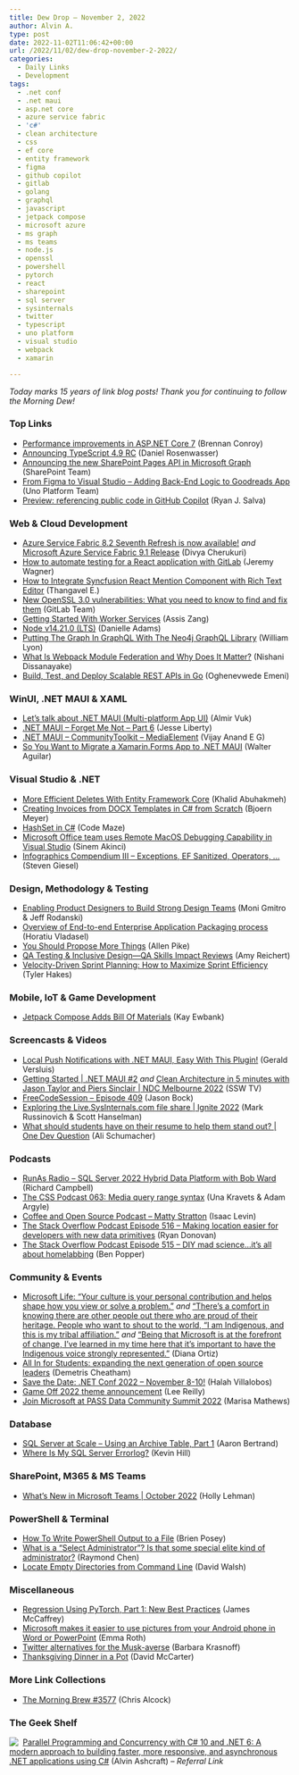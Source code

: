 ```yaml
---
title: Dew Drop – November 2, 2022
author: Alvin A.
type: post
date: 2022-11-02T11:06:42+00:00
url: /2022/11/02/dew-drop-november-2-2022/
categories:
  - Daily Links
  - Development
tags:
  - .net conf
  - .net maui
  - asp.net core
  - azure service fabric
  - 'c#'
  - clean architecture
  - css
  - ef core
  - entity framework
  - figma
  - github copilot
  - gitlab
  - golang
  - graphql
  - javascript
  - jetpack compose
  - microsoft azure
  - ms graph
  - ms teams
  - node.js
  - openssl
  - powershell
  - pytorch
  - react
  - sharepoint
  - sql server
  - sysinternals
  - twitter
  - typescript
  - uno platform
  - visual studio
  - webpack
  - xamarin

---
```

_Today marks 15 years of link blog posts! Thank you for continuing to follow the Morning Dew!_

### <a name="top"></a>Top Links

  * <a href="https://devblogs.microsoft.com/dotnet/performance-improvements-in-aspnet-core-7/" target="_blank" rel="noopener">Performance improvements in ASP.NET Core 7</a> (Brennan Conroy)
  * <a href="https://devblogs.microsoft.com/typescript/announcing-typescript-4-9-rc/" target="_blank" rel="noopener">Announcing TypeScript 4.9 RC</a> (Daniel Rosenwasser)
  * <a href="https://devblogs.microsoft.com/microsoft365dev/announcing-the-new-sharepoint-pages-api-in-microsoft-graph/" target="_blank" rel="noopener">Announcing the new SharePoint Pages API in Microsoft Graph</a> (SharePoint Team)
  * <a href="https://platform.uno/blog/from-figma-to-visual-studio-adding-back-end-logic-to-goodreads-app/" target="_blank" rel="noopener">From Figma to Visual Studio – Adding Back-End Logic to Goodreads App</a> (Uno Platform Team)
  * <a href="https://github.blog/2022-11-01-preview-referencing-public-code-in-github-copilot/" target="_blank" rel="noopener">Preview: referencing public code in GitHub Copilot</a> (Ryan J. Salva)



### <a name="web"></a>Web & Cloud Development

  * <a href="https://techcommunity.microsoft.com/t5/azure-service-fabric-blog/azure-service-fabric-8-2-seventh-refresh-is-now-available/ba-p/3666872" target="_blank" rel="noopener">Azure Service Fabric 8.2 Seventh Refresh is now available!</a> _and_ <a href="https://techcommunity.microsoft.com/t5/azure-service-fabric-blog/microsoft-azure-service-fabric-9-1-release/ba-p/3667628" target="_blank" rel="noopener">Microsoft Azure Service Fabric 9.1 Release</a> (Divya Cherukuri)
  * <a href="https://about.gitlab.com/blog/2022/11/01/how-to-automate-testing-for-a-react-application-with-gitlab/" target="_blank" rel="noopener">How to automate testing for a React application with GitLab</a> (Jeremy Wagner)
  * <a href="https://www.syncfusion.com/blogs/post/integrate-react-mention-component-with-rich-text-editor.aspx?utm_source=alvinashcraft&utm_medium=email&utm_campaign=alvinashcraft_blog_edmnov22" target="_blank" rel="noopener">How to Integrate Syncfusion React Mention Component with Rich Text Editor</a> (Thangavel E.)
  * <a href="https://about.gitlab.com/blog/2022/11/01/new-openssl-30-vulnerabilities-what-you-need-to-know-to-find-and-fix-them/" target="_blank" rel="noopener">New OpenSSL 3.0 vulnerabilities: What you need to know to find and fix them</a> (GitLab Team)
  * <a href="https://www.telerik.com/blogs/getting-started-worker-services" target="_blank" rel="noopener">Getting Started With Worker Services</a> (Assis Zang)
  * <a href="https://nodejs.org/en/blog/release/v14.21.0" target="_blank" rel="noopener">Node v14.21.0 (LTS)</a> (Danielle Adams)
  * <a href="https://smashingmagazine.com/2022/11/graph-neo4j-graphql-library/" target="_blank" rel="noopener">Putting The Graph In GraphQL With The Neo4j GraphQL Library</a> (William Lyon)
  * <a href="https://www.syncfusion.com/blogs/post/what-is-webpack-module-federation-and-why-does-it-matter.aspx?utm_source=alvinashcraft&utm_medium=email&utm_campaign=alvinashcraft_blog_edmnov22" target="_blank" rel="noopener">What Is Webpack Module Federation and Why Does It Matter?</a> (Nishani Dissanayake)
  * <a href="https://www.infoq.com/articles/build-deploy-scalable-golang-api/?utm_campaign=infoq_content&utm_source=infoq&utm_medium=feed&utm_term=global" target="_blank" rel="noopener">Build, Test, and Deploy Scalable REST APIs in Go</a> (Oghenevwede Emeni)



### <a name="silverlight"></a>WinUI, .NET MAUI & XAML

  * <a href="https://almirvuk.com/lets-talk-about-net-maui-multi-platform-app-ui/" target="_blank" rel="noopener">Let&#8217;s talk about .NET MAUI (Multi-platform App UI)</a> (Almir Vuk)
  * <a href="https://jesseliberty.com/2022/11/01/net-maui-forget-me-not-part-6/" target="_blank" rel="noopener">.NET MAUI – Forget Me Not – Part 6</a> (Jesse Liberty)
  * <a href="https://egvijayanand.in/2022/10/26/dotnet-maui-communitytoolkit-mediaelement-developer-preview/" target="_blank" rel="noopener">.NET MAUI – CommunityToolkit – MediaElement</a> (Vijay Anand E G)
  * <a href="https://trailheadtechnology.com/so-you-want-to-migrate-a-xamarin-forms-app-to-net-maui/" target="_blank" rel="noopener">So You Want to Migrate a Xamarin.Forms App to .NET MAUI</a> (Walter Aguilar)



### <a name="dotnet"></a>Visual Studio & .NET

  * <a href="https://khalidabuhakmeh.com/more-efficient-deletes-with-entity-framework-core" target="_blank" rel="noopener">More Efficient Deletes With Entity Framework Core</a> (Khalid Abuhakmeh)
  * <a href="https://www.textcontrol.com/blog/2022/11/01/creating-invoices-from-docx-templates-in-csharp-from-scratch/" target="_blank" rel="noopener">Creating Invoices from DOCX Templates in C# from Scratch</a> (Bjoern Meyer)
  * <a href="https://code-maze.com/csharp-hashset/" target="_blank" rel="noopener">HashSet in C#</a> (Code Maze)
  * <a href="https://devblogs.microsoft.com/cppblog/microsoft-office-team-uses-remote-macos-debugging-capability-in-visual-studio/" target="_blank" rel="noopener">Microsoft Office team uses Remote MacOS Debugging Capability in Visual Studio</a> (Sinem Akinci)
  * <a href="https://steven-giesel.com/blogPost/b0a7d757-a13e-4bea-9f72-af0ddca5d701" target="_blank" rel="noopener">Infographics Compendium III &#8211; Exceptions, EF Sanitized, Operators, &#8230;</a> (Steven Giesel)



### <a name="design"></a>Design, Methodology & Testing

  * <a href="https://tanzu.vmware.com/content/blog/build-strong-teams-with-product-design-enablement" target="_blank" rel="noopener">Enabling Product Designers to Build Strong Design Teams</a> (Moni Gmitro & Jeff Rodanski)
  * <a href="https://www.advancedinstaller.com/application-packaging-process.html" target="_blank" rel="noopener">Overview of End-to-end Enterprise Application Packaging process</a> (Horatiu Vladasel)
  * <a href="https://www.allenpike.com/2022/propose-more-things" target="_blank" rel="noopener">You Should Propose More Things</a> (Allen Pike)
  * <a href="https://www.telerik.com/blogs/qa-testing-inclusive-design-qa-skills-impact-reviews" target="_blank" rel="noopener">QA Testing & Inclusive Design—QA Skills Impact Reviews</a> (Amy Reichert)
  * <a href="https://www.7pace.com/blog/velocity-driven-sprint-planning" target="_blank" rel="noopener">Velocity-Driven Sprint Planning: How to Maximize Sprint Efficiency</a> (Tyler Hakes)



### <a name="mobile"></a>Mobile, IoT & Game Development

  * <a href="http://www.i-programmer.info/news/193-android/15836-jetpack-compose-adds-bill-of-materials.html" target="_blank" rel="noopener">Jetpack Compose Adds Bill Of Materials</a> (Kay Ewbank)



### <a name="videos"></a>Screencasts & Videos

  * <a href="http://www.youtube.com/watch?v=dWdXXGa1_hI" target="_blank" rel="noopener">Local Push Notifications with .NET MAUI, Easy With This Plugin!</a> (Gerald Versluis)
  * <a href="http://www.youtube.com/watch?v=uRgOWve0LNc" target="_blank" rel="noopener">Getting Started | .NET MAUI #2</a> _and_ <a href="http://www.youtube.com/watch?v=B9owh0BL7Y4" target="_blank" rel="noopener">Clean Architecture in 5 minutes with Jason Taylor and Piers Sinclair | NDC Melbourne 2022</a> (SSW TV)
  * <a href="http://www.youtube.com/watch?v=esPNYxBVopo" target="_blank" rel="noopener">FreeCodeSession &#8211; Episode 409</a> (Jason Bock)
  * <a href="http://www.youtube.com/watch?v=Uyg2rxT8sRY" target="_blank" rel="noopener">Exploring the Live.SysInternals.com file share | Ignite 2022</a> (Mark Russinovich & Scott Hanselman)
  * <a href="http://www.youtube.com/watch?v=zmd-SR1teJU" target="_blank" rel="noopener">What should students have on their resume to help them stand out? | One Dev Question</a> (Ali Schumacher)



### <a name="podcasts"></a>Podcasts

  * <a href="https://runasradio.com/Shows/Show/852" target="_blank" rel="noopener">RunAs Radio &#8211; SQL Server 2022 Hybrid Data Platform with Bob Ward</a> (Richard Campbell)
  * <a href="http://thecsspodcast.libsyn.com/063-media-query-range-syntax" target="_blank" rel="noopener">The CSS Podcast 063: Media query range syntax</a> (Una Kravets & Adam Argyle)
  * <a href="https://anchor.fm/coffeandopensource/episodes/Matty-Stratton-e1q35u2" target="_blank" rel="noopener">Coffee and Open Source Podcast &#8211; Matty Stratton</a> (Isaac Levin)
  * <a href="https://stackoverflow.blog/2022/11/02/making-location-easier-for-developers-with-new-data-primitives/" target="_blank" rel="noopener">The Stack Overflow Podcast Episode 516 &#8211; Making location easier for developers with new data primitives</a> (Ryan Donovan)
  * <a href="https://stackoverflow.blog/2022/11/01/homelabbbing-jj-asghar/" target="_blank" rel="noopener">The Stack Overflow Podcast Episode 515 &#8211; DIY mad science…it’s all about homelabbing</a> (Ben Popper)



### <a name="events"></a>Community & Events

  * <a href="https://news.microsoft.com/life/learning-soft-skills/" target="_blank" rel="noopener">Microsoft Life: “Your culture is your personal contribution and helps shape how you view or solve a problem.”</a> _and_ <a href="https://news.microsoft.com/life/i-am-indigenous/" target="_blank" rel="noopener">“There’s a comfort in knowing there are other people out there who are proud of their heritage. People who want to shout to the world, “I am Indigenous, and this is my tribal affiliation.”</a> _and_ <a href="https://news.microsoft.com/life/indigenous-representation/" target="_blank" rel="noopener">“Being that Microsoft is at the forefront of change, I’ve learned in my time here that it’s important to have the Indigenous voice strongly represented.”</a> (Diana Ortiz)
  * <a href="https://github.blog/2022-11-01-all-in-for-students-expanding-the-next-generation-of-open-source-leaders/" target="_blank" rel="noopener">All In for Students: expanding the next generation of open source leaders</a> (Demetris Cheatham)
  * <a href="https://www.leadtools.com/blog/news/save-date-net-conf-2022/" target="_blank" rel="noopener">Save the Date: .NET Conf 2022 – November 8-10!</a> (Halah Villalobos)
  * <a href="https://github.blog/2022-11-01-game-off-2022-theme-announcement/" target="_blank" rel="noopener">Game Off 2022 theme announcement</a> (Lee Reilly)
  * <a href="https://techcommunity.microsoft.com/t5/azure-sql-blog/join-microsoft-at-pass-data-community-summit-2022/ba-p/3665416" target="_blank" rel="noopener">Join Microsoft at PASS Data Community Summit 2022</a> (Marisa Mathews)



### <a name="sql"></a>Database

  * <a href="https://www.mssqltips.com/sqlservertip/7446/data-archival-in-sql-server-strategies/" target="_blank" rel="noopener">SQL Server at Scale &#8211; Using an Archive Table, Part 1</a> (Aaron Bertrand)
  * <a href="https://dallasdbas.com/where-is-my-sql-server-errorlog/" target="_blank" rel="noopener">Where Is My SQL Server Errorlog?</a> (Kevin Hill)



### <a name="sp"></a>SharePoint, M365 & MS Teams

  * <a href="https://techcommunity.microsoft.com/t5/microsoft-teams-blog/what-s-new-in-microsoft-teams-october-2022/ba-p/3666435" target="_blank" rel="noopener">What’s New in Microsoft Teams | October 2022</a> (Holly Lehman)



### <a name="ps"></a>PowerShell & Terminal

  * <a href="https://www.itprotoday.com/powershell/how-write-powershell-output-file" target="_blank" rel="noopener">How To Write PowerShell Output to a File</a> (Brien Posey)
  * <a href="https://devblogs.microsoft.com/oldnewthing/20221101-00/?p=107340" target="_blank" rel="noopener">What is a “Select Administrator”? Is that some special elite kind of administrator?</a> (Raymond Chen)
  * <a href="https://davidwalsh.name/locate-empty-directories" target="_blank" rel="noopener">Locate Empty Directories from Command Line</a> (David Walsh)



### <a name="misc"></a>Miscellaneous

  * <a href="https://visualstudiomagazine.com/articles/2022/11/01/pytorch-regression.aspx" target="_blank" rel="noopener">Regression Using PyTorch, Part 1: New Best Practices</a> (James McCaffrey)
  * <a href="https://www.theverge.com/2022/11/1/23435298/microsoft-office-web-apps-word-powerpoint-android-qr-code" target="_blank" rel="noopener">Microsoft makes it easier to use pictures from your Android phone in Word or PowerPoint</a> (Emma Roth)
  * <a href="https://www.theverge.com/23429095/twitter-social-network-alternatives-mastodon-reddit-tumblr-cohost" target="_blank" rel="noopener">Twitter alternatives for the Musk-averse</a> (Barbara Krasnoff)
  * <a href="https://davidmccarter.wordpress.com/2021/11/18/thanksgiving-dinner-in-a-pot/" target="_blank" rel="noopener">Thanksgiving Dinner in a Pot</a> (David McCarter)



### <a name="links"></a>More Link Collections

  * <a href="https://blog.cwa.me.uk/2022/11/02/the-morning-brew-3577/" target="_blank" rel="noopener">The Morning Brew #3577</a> (Chris Alcock)



### <a name="shelf"></a>The Geek Shelf

<a href="https://www.amazon.com/dp/1803243678/?tag=alvinashcraft-20" target="_blank" rel="noopener"><img decoding="async" align="left" style="margin: 0px 4px 0px 0px; border: 0px currentcolor; border-image: none; float: left; display: inline; background-image: none;" src="https://m.media-amazon.com/images/I/41LVLQEMyRL._SS135_.jpg" border="0" /></a>&nbsp;<a href="https://www.amazon.com/dp/1803243678/?tag=alvinashcraft-20" target="_blank" rel="noopener">Parallel Programming and Concurrency with C# 10 and .NET 6: A modern approach to building faster, more responsive, and asynchronous .NET applications using C#</a> (Alvin Ashcraft) _&#8211; Referral Link_